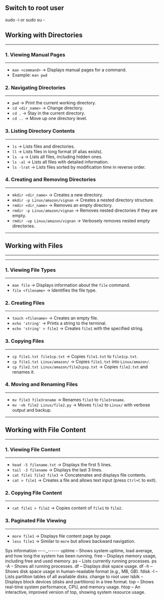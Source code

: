 Switch to root user 
--------------------
sudo -i or sudo su - 
## Working with Directories
----------------------------------

### **1. Viewing Manual Pages**
--------------------------------
- `man <command>` → Displays manual pages for a command.
- Example: `man pwd`

### **2. Navigating Directories**
-----------------------------------
- `pwd` → Print the current working directory.
- `cd <dir_name>` → Change directory.
- `cd .` → Stay in the current directory.
- `cd ..` → Move up one directory level.

### **3. Listing Directory Contents**
--------------------------------------
- `ls` → Lists files and directories.
- `ll` → Lists files in long format (if alias exists).
- `ls -a` → Lists all files, including hidden ones.
- `ls -al` → Lists all files with detailed information.
- `ls -lrat` → Lists files sorted by modification time in reverse order.

### **4. Creating and Removing Directories**
---------------------------------------------
- `mkdir <dir_name>` → Creates a new directory.
- `mkdir -p Linux/amazon/vignan` → Creates a nested directory structure.
- `rmdir <dir_name>` → Removes an empty directory.
- `rmdir -p Linux/amazon/vignan` → Removes nested directories if they are empty.
- `rmdir -vp Linux/amazon/vignan` → Verbosely removes nested empty directories.

---

## Working with Files
----------------------
-----------------------

### **1. Viewing File Types**
----------------------------------
- `man file` → Displays information about the `file` command.
- `file <filename>` → Identifies the file type.

### **2. Creating Files**
--------------------------
- `touch <filename>` → Creates an empty file.
- `echo 'string'` → Prints a string to the terminal.
- `echo 'string' > file1` → Creates `file1` with the specified string.

### **3. Copying Files**
---------------------------
- `cp file1.txt file1cp.txt` → Copies `file1.txt` to `file1cp.txt`.
- `cp file1.txt Linux/amazon/` → Copies `file1.txt` into `Linux/amazon/`.
- `cp file2.txt Linux/amazon/file2cpsp.txt` → Copies `file2.txt` and renames it.

### **4. Moving and Renaming Files**
--------------------------------------
- `mv file3 file3rename` → Renames `file3` to `file3rename`.
- `mv -vb file2 Linux/file2.py` → Moves `file2` to `Linux/` with verbose output and backup.

---

## Working with File Content
-------------------------------

### **1. Viewing File Content**
-----------------------------------
- `head -5 filename.txt` → Displays the first 5 lines.
- `tail -3 filename` → Displays the last 3 lines.
- `cat file1 file2 file3` → Concatenates and displays file contents.
- `cat > file1` → Creates a file and allows text input (press `Ctrl+C` to exit).

### **2. Copying File Content**
----------------------------------
- `cat file1 > file2` → Copies content of `file1` to `file2`.

### **3. Paginated File Viewing**
----------------------------------------
- `more file1` → Displays file content page by page.
- `less file1` → Similar to `more` but allows backward navigation.


Sys information 
–---_------
uptime – Shows system uptime, load average, and how long the system has been running.
free – Displays memory usage, including free and used memory.
ps – Lists currently running processes.
ps -A – Shows all running processes.
df – Displays disk space usage.
df -h – Shows disk space usage in human-readable format (e.g., MB, GB).
fdisk -l – Lists partition tables of all available disks. change to root user 
lsblk – Displays block devices (disks and partitions) in a tree format.
top – Shows real-time system performance, CPU, and memory usage.
htop – An interactive, improved version of top, showing system resource usage.